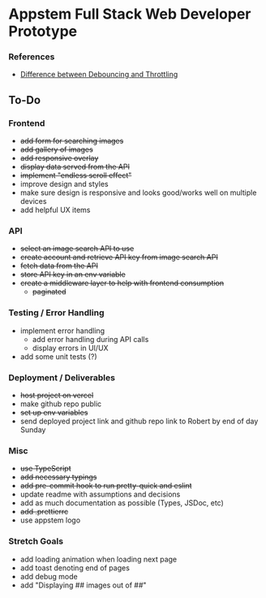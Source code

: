 # Appstem Full Stack Web Developer Prototype

### References

- [Difference between Debouncing and Throttling](https://www.geeksforgeeks.org/difference-between-debouncing-and-throttling/#)

## To-Do

### Frontend

- ~~add form for searching images~~
- ~~add gallery of images~~
- ~~add responsive overlay~~
- ~~display data served from the API~~
- ~~implement "endless scroll effect"~~
- improve design and styles
- make sure design is responsive and looks good/works well on multiple devices
- add helpful UX items

### API

- ~~select an image search API to use~~
- ~~create account and retrieve API key from image search API~~
- ~~fetch data from the API~~
- ~~store API key in an env variable~~
- ~~create a middleware layer to help with frontend consumption~~
  - ~~paginated~~

### Testing / Error Handling

- implement error handling
  - add error handling during API calls
  - display errors in UI/UX
- add some unit tests (?)

### Deployment / Deliverables

- ~~host project on vercel~~
- make github repo public
- ~~set up env variables~~
- send deployed project link and github repo link to Robert by end of day Sunday

### Misc

- ~~use TypeScript~~
- ~~add necessary typings~~
- ~~add pre-commit hook to run pretty-quick and eslint~~
- update readme with assumptions and decisions
- add as much documentation as possible (Types, JSDoc, etc)
- ~~add .prettierrc~~
- use appstem logo

### Stretch Goals

- add loading animation when loading next page
- add toast denoting end of pages
- add debug mode
- add "Displaying ## images out of ##"
